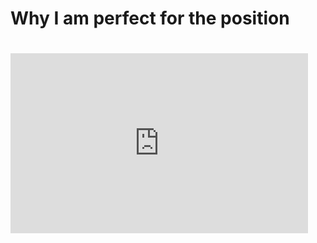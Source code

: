 # Why I am perfect for the position
# <iframe src="https://onedrive.live.com/embed?resid=8CE0CBE6FCA1BACA%21112&amp;authkey=!AJBUZ-kzZZpXsTg&amp;em=2&amp;wdAr=1.7777777777777777" width="476px" height="288px" frameborder="0">Esto es un documento de <a target="_blank" href="https://office.com">Microsoft Office</a> incrustado con tecnología de <a target="_blank" href="https://office.com/webapps">Office</a>.</iframe>
